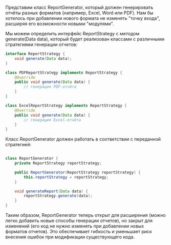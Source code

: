 Представим класс ReportGenerator, который должен генерировать отчёты разных форматов (например, Excel, Word или PDF). Нам бы хотелось при добавлении нового формата не изменять "точку входа", расширяя его возможности новыми "модулями".

Мы можем определить интерфейс ReportStrategy с методом generate(Data data), который будет реализован классами с различными стратегиями генерации отчетов:

```java
interface ReportStrategy {
    void generate(Data data);
}
```

```java
class PDFReportStrategy implements ReportStrategy {
    @Override
    public void generate(Data data) {
        // генерация PDF-отчёта
    }
}
```

```java
class ExcelReportStrategy implements ReportStrategy {
    @Override
    public void generate(Data data) {
        // генерация Excel-отчёта
    }
}
```

Класс ReportGenerator должен работать в соответствии с переданной стратегией:

```java

class ReportGenerator {
    private ReportStrategy reportStrategy;

    public ReportGenerator(ReportStrategy reportStrategy) {
        this.reportStrategy = reportStrategy;
    }

    void generateReport(Data data) {
        reportStrategy.generate(data);
    }
}
```

Таким образом, ReportGenerator теперь открыт для расширения (можно легко добавить новые способы генерации отчетов), но закрыт для изменений (его код не нужно изменять при добавлении новых форматов отчетов). Это обеспечивает гибкость и уменьшает риск внесения ошибок при модификации существующего кода.